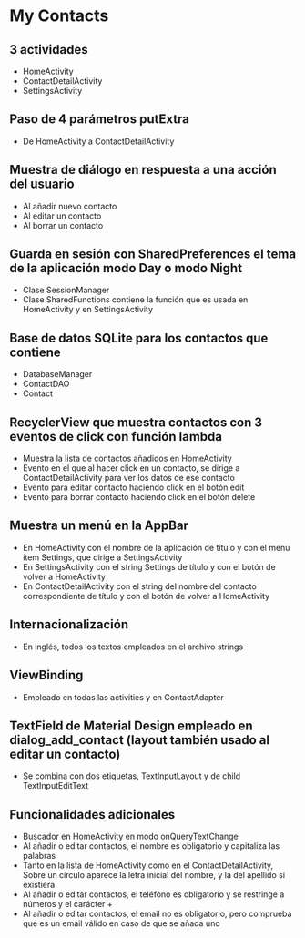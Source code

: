 # My Contacts

## 3 actividades
- HomeActivity
- ContactDetailActivity
- SettingsActivity

## Paso de 4 parámetros putExtra
- De HomeActivity a ContactDetailActivity

## Muestra de diálogo en respuesta a una acción del usuario
- Al añadir nuevo contacto
- Al editar un contacto
- Al borrar un contacto

## Guarda en sesión con SharedPreferences el tema de la aplicación modo Day o modo Night
- Clase SessionManager
- Clase SharedFunctions contiene la función que es usada en HomeActivity y en SettingsActivity

## Base de datos SQLite para los contactos que contiene
- DatabaseManager
- ContactDAO
- Contact

## RecyclerView que muestra contactos con 3 eventos de click con función lambda
- Muestra la lista de contactos añadidos en HomeActivity
- Evento en el que al hacer click en un contacto, se dirige a ContactDetailActivity para ver los datos de ese contacto
- Evento para editar contacto haciendo click en el botón edit
- Evento para borrar contacto haciendo click en el botón delete

## Muestra un menú en la AppBar
- En HomeActivity con el nombre de la aplicación de título y con el menu item Settings, que dirige a SettingsActivity
- En SettingsActivity con el string Settings de título y con el botón de volver a HomeActivity
- En ContactDetailActivity con el string del nombre del contacto correspondiente de título y con el botón de volver a HomeActivity

## Internacionalización
- En inglés, todos los textos empleados en el archivo strings

## ViewBinding
- Empleado en todas las activities y en ContactAdapter

## TextField de Material Design empleado en dialog_add_contact (layout también usado al editar un contacto)
- Se combina con dos etiquetas, TextInputLayout y de child TextInputEditText

## Funcionalidades adicionales
- Buscador en HomeActivity en modo onQueryTextChange
- Al añadir o editar contactos, el nombre es obligatorio y capitaliza las palabras
- Tanto en la lista de HomeActivity como en el ContactDetailActivity, Sobre un círculo aparece la letra inicial del nombre, y la del apellido si existiera
- Al añadir o editar contactos, el teléfono es obligatorio y se restringe a números y el carácter +
- Al añadir o editar contactos, el email no es obligatorio, pero comprueba que es un email válido en caso de que se añada uno